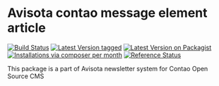 Avisota contao message element article
======================================

[![Build Status](https://travis-ci.org/avisota/contao-message-element-article.png)](https://travis-ci.org/avisota/contao-message-element-article)
[![Latest Version tagged](http://img.shields.io/github/tag/avisota/contao-message-element-article.svg)](https://github.com/avisota/contao-message-element-article/tags)
[![Latest Version on Packagist](http://img.shields.io/packagist/v/avisota/contao-message-element-article.svg)](https://packagist.org/packages/avisota/contao-message-element-article)
[![Installations via composer per month](http://img.shields.io/packagist/dm/avisota/contao-message-element-article.svg)](https://packagist.org/packages/avisota/contao-message-element-article)
[![Reference Status](https://www.versioneye.com/php/avisota:contao-message-element-article/rbadge.svg?style=flat)](https://www.versioneye.com/php/avisota:contao-message-element-article)

This package is a part of Avisota newsletter system for Contao Open Source CMS
